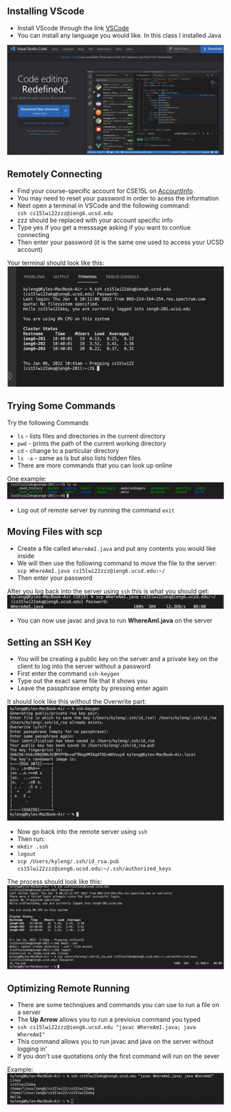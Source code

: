 ## Installing VScode
* Install VScode through the link [VSCode](https://code.visualstudio.com/)
* You can install any language you would like. In this class I installed Java

![Image](VSCodePic.png)

## Remotely Connecting

* Find your course-specific account for CSE15L on [AccountInfo](https://sdacs.ucsd.edu/~icc/index.php)
* You may need to reset your password in order to acess the information
* Next open a terminal in VSCode and the following command:   
`ssh cs15lwi22zzz@ieng6.ucsd.edu`
* zzz should be replaced with your account specific info
* Type yes if you get a messsage asking if you want to contiue connecting
* Then enter your password (it is the same one used to access your UCSD account)

Your terminal should look like this:
![Image](RemoteConnecting.png)


## Trying Some Commands
Try the following Commands
* `ls` - lists files and directories in the current directory
* `pwd` - prints the path of the current working directory
* `cd` - change to a particular directory
* `ls -a` - same as ls but also lists hidden files
* There are more commands that you can look up online

One example:
![Image](TryingCommands.png)

* Log out of remote server by running the command `exit`

## Moving Files with scp
* Create a file called `WhereAmI.java` and put any contents you would like inside
* We will then use the following command to move the file to the server:   
`scp WhereAmI.java cs15lwi22zzz@ieng6.ucsd.edu:~/`
* Then enter your password

After you log back into the server using `ssh` this is what you should get:
![Image](ScpEx1.png)

* You can now use javac and java to run **WhereAmI.java** on the server

## Setting an SSH Key
* You will be creating a public key on the server and a private key on the client to log into the server without a password
* First enter the command `ssh-keygen`
* Type out the exact same file that it shows you
* Leave the passphrase empty by pressing enter again

It should look like this without the Overwrite part:
![Image](KeyEx1.png)

* Now go back into the remote server using `ssh`
* Then run:
* `mkdir .ssh`
* `logout`
* `scp /Users/kyleng/.ssh/id_rsa.pub cs15lwi22zzz@ieng6.ucsd.edu:~/.ssh/authorized_keys`

The process should look like this:
![Image](KeyEx2.png)

## Optimizing Remote Running
* There are some technqiues and commands you can use to run a file on a server
* The **Up Arrow** allows you to  run a previoius command you typed
* `ssh cs15lwi22zzz@ieng6.ucsd.edu "javac WhereAmI.java; java WhereAmI"`
* This command allows you to run javac and java on the server without logging in'
* If you don't use quotations only the first command will run on the sever

Example:
![Image](OptimizingEx1.png)



